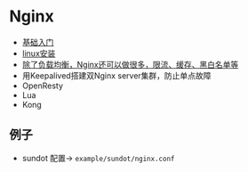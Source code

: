 # Nginx

- [基础入门](Nginx.md)
- [linux安装](linux安装.md)
- [除了负载均衡，Nginx还可以做很多，限流、缓存、黑白名单等](除了负载均衡，Nginx还可以做很多，限流、缓存、黑白名单等.md)
- 用Keepalived搭建双Nginx server集群，防止单点故障
- OpenResty
- Lua
- Kong

## 例子

- sundot 配置-> `example/sundot/nginx.conf`